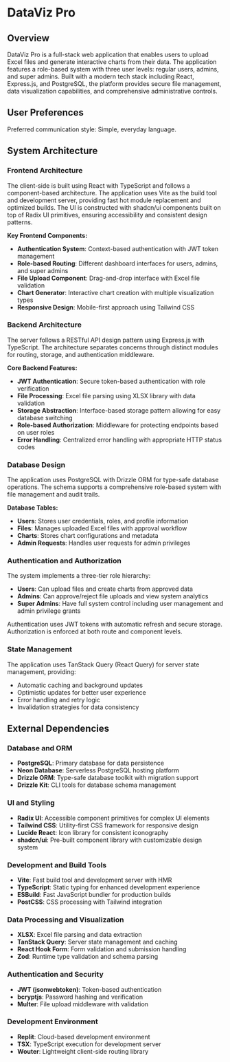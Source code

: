 # DataViz Pro

## Overview

DataViz Pro is a full-stack web application that enables users to upload Excel files and generate interactive charts from their data. The application features a role-based system with three user levels: regular users, admins, and super admins. Built with a modern tech stack including React, Express.js, and PostgreSQL, the platform provides secure file management, data visualization capabilities, and comprehensive administrative controls.

## User Preferences

Preferred communication style: Simple, everyday language.

## System Architecture

### Frontend Architecture
The client-side is built using React with TypeScript and follows a component-based architecture. The application uses Vite as the build tool and development server, providing fast hot module replacement and optimized builds. The UI is constructed with shadcn/ui components built on top of Radix UI primitives, ensuring accessibility and consistent design patterns.

**Key Frontend Components:**
- **Authentication System**: Context-based authentication with JWT token management
- **Role-based Routing**: Different dashboard interfaces for users, admins, and super admins
- **File Upload Component**: Drag-and-drop interface with Excel file validation
- **Chart Generator**: Interactive chart creation with multiple visualization types
- **Responsive Design**: Mobile-first approach using Tailwind CSS

### Backend Architecture
The server follows a RESTful API design pattern using Express.js with TypeScript. The architecture separates concerns through distinct modules for routing, storage, and authentication middleware.

**Core Backend Features:**
- **JWT Authentication**: Secure token-based authentication with role verification
- **File Processing**: Excel file parsing using XLSX library with data validation
- **Storage Abstraction**: Interface-based storage pattern allowing for easy database switching
- **Role-based Authorization**: Middleware for protecting endpoints based on user roles
- **Error Handling**: Centralized error handling with appropriate HTTP status codes

### Database Design
The application uses PostgreSQL with Drizzle ORM for type-safe database operations. The schema supports a comprehensive role-based system with file management and audit trails.

**Database Tables:**
- **Users**: Stores user credentials, roles, and profile information
- **Files**: Manages uploaded Excel files with approval workflow
- **Charts**: Stores chart configurations and metadata
- **Admin Requests**: Handles user requests for admin privileges

### Authentication and Authorization
The system implements a three-tier role hierarchy:
- **Users**: Can upload files and create charts from approved data
- **Admins**: Can approve/reject file uploads and view system analytics
- **Super Admins**: Have full system control including user management and admin privilege grants

Authentication uses JWT tokens with automatic refresh and secure storage. Authorization is enforced at both route and component levels.

### State Management
The application uses TanStack Query (React Query) for server state management, providing:
- Automatic caching and background updates
- Optimistic updates for better user experience
- Error handling and retry logic
- Invalidation strategies for data consistency

## External Dependencies

### Database and ORM
- **PostgreSQL**: Primary database for data persistence
- **Neon Database**: Serverless PostgreSQL hosting platform
- **Drizzle ORM**: Type-safe database toolkit with migration support
- **Drizzle Kit**: CLI tools for database schema management

### UI and Styling
- **Radix UI**: Accessible component primitives for complex UI elements
- **Tailwind CSS**: Utility-first CSS framework for responsive design
- **Lucide React**: Icon library for consistent iconography
- **shadcn/ui**: Pre-built component library with customizable design system

### Development and Build Tools
- **Vite**: Fast build tool and development server with HMR
- **TypeScript**: Static typing for enhanced development experience
- **ESBuild**: Fast JavaScript bundler for production builds
- **PostCSS**: CSS processing with Tailwind integration

### Data Processing and Visualization
- **XLSX**: Excel file parsing and data extraction
- **TanStack Query**: Server state management and caching
- **React Hook Form**: Form validation and submission handling
- **Zod**: Runtime type validation and schema parsing

### Authentication and Security
- **JWT (jsonwebtoken)**: Token-based authentication
- **bcryptjs**: Password hashing and verification
- **Multer**: File upload middleware with validation

### Development Environment
- **Replit**: Cloud-based development environment
- **TSX**: TypeScript execution for development server
- **Wouter**: Lightweight client-side routing library